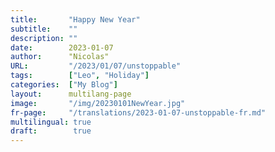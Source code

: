 ```yaml
---
title:       "Happy New Year"
subtitle:    ""
description: ""
date:        2023-01-07
author:      "Nicolas"
URL:         "/2023/01/07/unstoppable"
tags:        ["Leo", "Holiday"]
categories:  ["My Blog"]
layout:      multilang-page
image:       "/img/20230101NewYear.jpg"
fr-page:     "/translations/2023-01-07-unstoppable-fr.md"
multilingual: true
draft:        true
---
```


